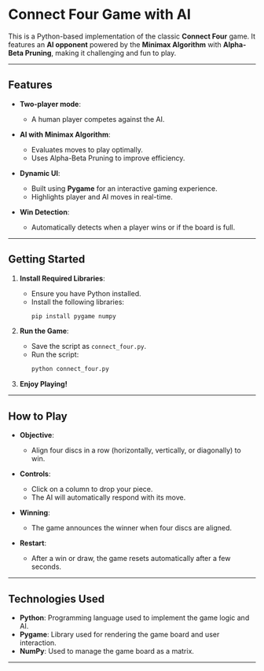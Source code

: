 # **Connect Four Game with AI**

This is a Python-based implementation of the classic **Connect Four** game. It features an **AI opponent** powered by the **Minimax Algorithm** with **Alpha-Beta Pruning**, making it challenging and fun to play.

---

## **Features**
- **Two-player mode**:
  - A human player competes against the AI.
  
- **AI with Minimax Algorithm**:
  - Evaluates moves to play optimally.
  - Uses Alpha-Beta Pruning to improve efficiency.

- **Dynamic UI**:
  - Built using **Pygame** for an interactive gaming experience.
  - Highlights player and AI moves in real-time.

- **Win Detection**:
  - Automatically detects when a player wins or if the board is full.

---

## **Getting Started**
1. **Install Required Libraries**:
   - Ensure you have Python installed.
   - Install the following libraries:
     ```bash
     pip install pygame numpy
     ```

2. **Run the Game**:
   - Save the script as `connect_four.py`.
   - Run the script:
     ```bash
     python connect_four.py
     ```

3. **Enjoy Playing!**

---

## **How to Play**
- **Objective**:
  - Align four discs in a row (horizontally, vertically, or diagonally) to win.
  
- **Controls**:
  - Click on a column to drop your piece.
  - The AI will automatically respond with its move.

- **Winning**:
  - The game announces the winner when four discs are aligned.

- **Restart**:
  - After a win or draw, the game resets automatically after a few seconds.

---

## **Technologies Used**
- **Python**: Programming language used to implement the game logic and AI.
- **Pygame**: Library used for rendering the game board and user interaction.
- **NumPy**: Used to manage the game board as a matrix.

---


